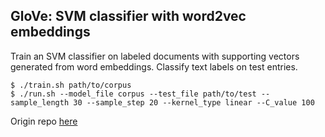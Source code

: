 ## GloVe: SVM classifier with word2vec embeddings


Train an SVM classifier on labeled documents with supporting vectors generated from word embeddings. Classify text labels on test entries.

```
$ ./train.sh path/to/corpus
$ ./run.sh --model_file corpus --test_file path/to/test --sample_length 30 --sample_step 20 --kernel_type linear --C_value 100
```


Origin repo [here](https://github.com/stanfordnlp/GloVe)